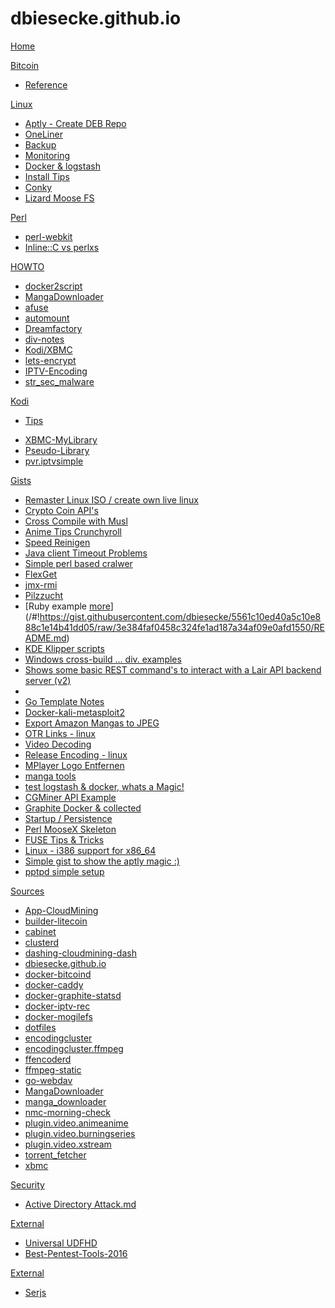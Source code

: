 # dbiesecke.github.io

[Home](index.md)

[Bitcoin]()

  * [Reference](coin/index.md)

[Linux]()

  * [Aptly - Create DEB Repo](/#!https://gist.githubusercontent.com/dbiesecke/5ecd3d5d2de50bcd30aa/raw/README.md)
  * [OneLiner](linux/oneliner.md)
  * [Backup](linux/backup.md)
  * [Monitoring](linux/monitoring.md)
  * [Docker & logstash](linux/docker_and_logstash.md)
  * [Install Tips](/#!https://gist.githubusercontent.com/dbiesecke/d83d9e0e9a6b259bb711/raw/1f0685ce26a90191c6cd02dc07a53de9307d91d8/README.md)
  * [Conky](/#!https://gist.github.com/dbiesecke/d83d9e0e9a6b259bb711/raw/1f0685ce26a90191c6cd02dc07a53de9307d91d8/README-conky.md)
  * [Lizard Moose FS](/#!https://gist.github.com/dbiesecke/d83d9e0e9a6b259bb711/raw/1f0685ce26a90191c6cd02dc07a53de9307d91d8/README-Cluster.md)

   
[Perl]()

  * [perl-webkit](my/src/perl-webkit.md)
  * [Inline::C vs perlxs](my/src/perl-perlxs-vs-inline.md)
  
  
[HOWTO]()

  * [docker2script](my/docker2script.md)
  * [MangaDownloader](my/src/manga-downloader.md)
  * [afuse](my/afuse.md)
  * [automount](my/automount.md)
  * [Dreamfactory](my/dreamfactory.md)
  * [div-notes](commands.md)
  * [Kodi/XBMC](my/kodi.md)
  * [lets-encrypt](my/my/lets-encrypt.md)
  * [IPTV-Encoding](https://dbiesecke.github.io/#!https://gist.githubusercontent.com/dbiesecke/efdd8e28d7e599a41241/raw/README.md)
  * [str_sec_malware](https://dbiesecke.github.io/#!https://github.com/jivoi/junk/blob/master/str_sec_malware/info.md)
  
[Kodi]()

   * [Tips](my/kodi.md)
<!--    * [Rom_Collection_Browser](my/kodi/romcollectionbrowser.md) -->
   * [XBMC-MyLibrary](my/kodi/xbmc.mylibrary-configs.md)
   * [Pseudo-Library](my/kodi/pseudo-library.md)
   * [pvr.iptvsimple](repo/pvr.iptvsimple/README.md)

[Gists]()

   * [Remaster Linux ISO / create own live linux](/#!https://gist.githubusercontent.com/dbiesecke/50df942ef1a5e010bd85c0ceaece4bd4/raw/199cfabec649b7234e11ac585fc6f8500da956a3/README.md)
   * [Crypto Coin API's](/#!https://gist.githubusercontent.com/dbiesecke/799815a88506e8fab4c250b393d4ef99/raw/4a8d696459c693ddc4c618a59166100f94379b08/README.md)
   * [Cross Compile with Musl](/#!https://gist.githubusercontent.com/dbiesecke/f662e06aedf07ef8d6332e47f3d8539e/raw/323a8e23719c73fb26b5c41836af5d1a909aa736/README.md)
   * [Anime Tips Crunchyroll](/#!https://gist.githubusercontent.com/dbiesecke/fe6b948b46125b680a6c2430e5be8ecd/raw/6c53db2906540b94d1650fbfe712d9560695d5aa/README.md)
   * [Speed Reinigen](/#!https://gist.githubusercontent.com/dbiesecke/29432d51b1a0d74d05d6d849752b0ea9/raw/0edf5b1ee8fbf6244371004dfb76361d4390a3c7/README.md)
   * [Java client Timeout Problems](/#!https://gist.githubusercontent.com/dbiesecke/36edfd6d8264fd79d76dc4ad9011583a/raw/0aaf0f67f27c353cb7ec861964da1bddfeafc26d/README.md)
   * [Simple perl based cralwer](/#!https://gist.githubusercontent.com/dbiesecke/15001022969c542176fe84468e402bc4/raw/74464e3c90db398d3d1298c6db2a185b70cee668/README.md)
   * [FlexGet ](/#!https://gist.githubusercontent.com/dbiesecke/6f56a989d16107ce81763ca693af5dc7/raw/898d8c036374409a5e460b4e27805a6eb1299230/README.md)
   * [jmx-rmi](/#!https://gist.githubusercontent.com/dbiesecke/8bdce1b48a636e47c08d07e32d2bef16/raw/0f9c89f28558347290054f1bd4b07754d553c454/README.md)
   * [Pilzzucht](/#!https://gist.githubusercontent.com/dbiesecke/3de0a9047de96cfb3b9f2b0297d64d13/raw/3240613839d85d10676f920fbe18abaed85eeea8/README.md)
   * [Ruby example [more](http://rubyfu.net/content/en/module_0x4__web_kung_fu/databases.html)](/#!https://gist.githubusercontent.com/dbiesecke/5561c10ed40a5c10e888c1e14b41dd05/raw/3e384faf0458c324fe1ad187a34af09e0afd1550/README.md)
   * [KDE Klipper scripts](/#!https://gist.githubusercontent.com/dbiesecke/b6181b5c4ee86bcd434ba0255211526e/raw/cf6773a4de1a8af326561c57f8e0883b12817605/README.md)
   * [Windows cross-build ... div. examples](/#!https://gist.githubusercontent.com/dbiesecke/03cb354759b69aa0cee9/raw/51948c1ea244b0cd3047835d8e7886dc8eaf2675/README.md)
   * [Shows some basic REST command's to interact with a Lair API backend server (v2)](/#!https://gist.githubusercontent.com/dbiesecke/165529deff83bf0e5bfa/raw/3596e8d699f0c2ba924afda6004ea810853f6f25/README.md)
   * [](/#!https://gist.githubusercontent.com/dbiesecke/bea419545c0d1ae3e3f3/raw/b12d1dbda32c1dc6db1cae2c3bff921407e11aaf/README.md)
   * [Go Template Notes](/#!https://gist.githubusercontent.com/dbiesecke/3d0b558087d47557b0ec/raw/e06eb1576ae2e58a072056567eaa3cea2e2f2569/README.md)
   * [Docker-kali-metasploit2](/#!https://gist.githubusercontent.com/dbiesecke/5e4d30c1bc8aa0086f3e/raw/fa17084585728179b069684f39f290a9fad34a34/README.md)
   * [Export Amazon Mangas to JPEG](/#!https://gist.githubusercontent.com/dbiesecke/161ef77cee5fd288e604/raw/efbc19c092c3f7fca3fa4a0318b458e2a2e61ee0/README.md)
   * [OTR Links - linux](/#!https://gist.githubusercontent.com/dbiesecke/03a81e12c1d8fd5ccfe8/raw/edac90146984ef407cfa920cf3217f8ff2b9d7e4/README.md)
   * [Video Decoding](/#!https://gist.githubusercontent.com/dbiesecke/aa3d57c9adcaca951e0b/raw/0ffa87de7904ac10716863be6f6d0c6df5338ab2/README.md)
   * [Release Encoding - linux](/#!https://gist.githubusercontent.com/dbiesecke/0865648f386699af4ed8/raw/59d1e250225a086fa013c7c62873410c188c143f/README.md)
   * [MPlayer Logo Entfernen](/#!https://gist.githubusercontent.com/dbiesecke/751eedff8d92132cfe14/raw/f30b30def58c4b7e2f34a09574bec672a5f6b7ab/README.md)
   * [manga tools](/#!https://gist.githubusercontent.com/dbiesecke/d8af4f395c58575ac0ae/raw/95c9c702e7a56d9911f754c846bb45c144bdeb1e/README.md)
   * [test logstash & docker, whats a Magic!](/#!https://gist.githubusercontent.com/dbiesecke/2c49b8c80f42186d78e5/raw/fd8e1d4195fd6c1991a310eef78aaa77172e34c8/README.md)
   * [CGMiner API Example](/#!https://gist.githubusercontent.com/dbiesecke/9c5032c467604d705c42/raw/d16b0df056a84a0740a5f2735d4e91104f9554b0/README.md)
   * [Graphite  Docker & collected](/#!https://gist.githubusercontent.com/dbiesecke/53c51e71efcb32ee6e8c/raw/f106a8c06c1cc44495c43f2f96faa699b612d7dc/README.md)
   * [Startup / Persistence](/#!https://gist.githubusercontent.com/dbiesecke/ba359f53f392d513cdea/raw/318e60b8c08228e41112134544e24476f7f71d3a/README.md)
   * [Perl MooseX Skeleton](/#!https://gist.githubusercontent.com/dbiesecke/90ae2f1e5a28463f2527/raw/b8e85a61a293fe4ddd468ea559737a3f7d67fa2f/README.md)
   * [FUSE Tips & Tricks](/#!https://gist.githubusercontent.com/dbiesecke/b00eff217ad00069933d/raw/6fc0eeaaa9732c3f0555cd658d14ff54f99af010/README.md)
   * [Linux - i386 support for x86_64](/#!https://gist.githubusercontent.com/dbiesecke/414aa7313588c583d63f/raw/c2a288bbbde56e7f6b3312105f4962fa7c4d6be9/README.md)
   * [Simple gist to show the aptly magic :)](/#!https://gist.githubusercontent.com/dbiesecke/5ecd3d5d2de50bcd30aa/raw/5ddc6e8cba286e7bf1ed308bfac313a2d48acc47/README.md)
   * [pptpd simple setup](/#!https://gist.githubusercontent.com/dbiesecke/eb10bbc7bc63d289d347/raw/fa894c15ca83c165fb920c4e2454176c641a578e/README.md)

[Sources]()

   * [App-CloudMining](https://github.com/dbiesecke/App-CloudMining.git)
   * [builder-litecoin](https://github.com/dbiesecke/builder-litecoin.git)
   * [cabinet](https://github.com/dbiesecke/cabinet.git)
   * [clusterd](https://github.com/dbiesecke/clusterd.git)
   * [dashing-cloudmining-dash](https://github.com/dbiesecke/dashing-cloudmining-dash.git)
   * [dbiesecke.github.io](https://github.com/dbiesecke/dbiesecke.github.io.git)
   * [docker-bitcoind](https://github.com/dbiesecke/docker-bitcoind.git)
   * [docker-caddy](https://github.com/dbiesecke/docker-caddy.git)
   * [docker-graphite-statsd](https://github.com/dbiesecke/docker-graphite-statsd.git)
   * [docker-iptv-rec](https://github.com/dbiesecke/docker-iptv-rec.git)
   * [docker-mogilefs](https://github.com/dbiesecke/docker-mogilefs.git)
   * [dotfiles](https://github.com/dbiesecke/dotfiles.git)
   * [encodingcluster](https://github.com/dbiesecke/encodingcluster.git)
   * [encodingcluster.ffmpeg](https://github.com/dbiesecke/encodingcluster.ffmpeg.git)
   * [ffencoderd](https://github.com/dbiesecke/ffencoderd.git)
   * [ffmpeg-static](https://github.com/dbiesecke/ffmpeg-static.git)
   * [go-webdav](https://github.com/dbiesecke/go-webdav.git)
   * [MangaDownloader](https://github.com/dbiesecke/MangaDownloader.git)
   * [manga_downloader](https://github.com/dbiesecke/manga_downloader.git)
   * [nmc-morning-check](https://github.com/dbiesecke/nmc-morning-check.git)
   * [plugin.video.animeanime](https://github.com/dbiesecke/plugin.video.animeanime.git)
   * [plugin.video.burningseries](https://github.com/dbiesecke/plugin.video.burningseries.git)
   * [plugin.video.xstream](https://github.com/dbiesecke/plugin.video.xstream.git)
   * [torrent_fetcher](https://github.com/dbiesecke/torrent_fetcher.git)
   * [xbmc](https://github.com/dbiesecke/xbmc.git)

[Security]()

   * [Active Directory Attack.md](https://github.com/swisskyrepo/PayloadsAllTheThings/blob/master/Methodology%20and%20Resources/Active%20Directory%20Attack.md)


[External]()

   * [Universal UDFHD](/#!https://github.com/kimmobrunfeldt/howto-everything/blob/master/universal-disk.md)
   * [Best-Pentest-Tools-2016](http://pax0r.com/staff/tools2016/)
   
   
[External]()
    
   * [Serjs](/serjs.html)


<!-- Code for collapse and expand -->
<script type="text/javascript"> 
$(document).ready(function() { 
$('div.view').hide(); 
$('div.slide').click(function() {
$(this).next('div.view').slideToggle('fast'); 
return false; 
}); 
}); 
</script>


